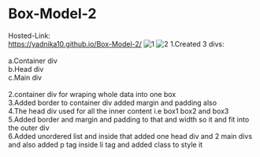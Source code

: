 # Box-Model-2
Hosted-Link:<br>
https://yadnika10.github.io/Box-Model-2/
![1](https://github.com/yadnika10/Box-Model-2/assets/122971264/bdbf465e-b520-4a26-abe5-df20f2adcdff)
![2](https://github.com/yadnika10/Box-Model-2/assets/122971264/2a37b678-8229-484c-aff4-c17233a001bd)
1.Created 3 divs:<br>
<br>
a.Container div<br>
b.Head div<br>
c.Main div<br>
<br>
2.container div for wraping whole data into one box<br>
3.Added border to container div added margin and padding also<br>
4.The head div used for all the inner content i.e box1 box2 and box3<br>
5.Added border and margin and padding to that and width so it and fit into the outer div<br>
6.Added unordered list and inside that added one head div and 2 main divs and also added p tag inside li tag and added class to style it<br>
